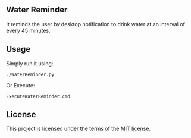 ## Water Reminder
It reminds the user by desktop notification to drink water at an interval of every 45 minutes.

## Usage

Simply run it using:
```
./WaterReminder.py
```
Or
Execute:
```
ExecuteWaterReminder.cmd
```


## License
This project is licensed under the terms of the [MIT license](https://github.com/nagracks/organizer/blob/master/LICENSE).
